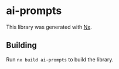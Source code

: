 # ai-prompts

This library was generated with [Nx](https://nx.dev).

## Building

Run `nx build ai-prompts` to build the library.
